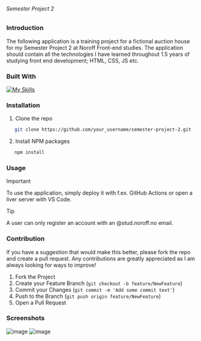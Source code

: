 ###### Semester Project 2

### Introduction
The following application is a training project for a fictional auction house for my Semester Project 2 at Noroff Front-end studies. The application should contain all the technologies I have learned throughout 1.5 years of studying front end development; HTML, CSS, JS etc.

### Built With
[![My Skills](https://skillicons.dev/icons?i=html,bootstrap,css,js)](https://skillicons.dev)

### Installation
1. Clone the repo
```sh
   git clone https://github.com/your_username/semester-project-2.git
   ```
2. Install NPM packages
```sh
   npm install
   ```
### Usage

> [!IMPORTANT]
> To use the application, simply deploy it with f.ex. GitHub Actions or open a liver server with VS Code.

> [!TIP]
> A user can only register an account with an @stud.noroff.no email.

### Contribution
If you have a suggestion that would make this better, please fork the repo and create a pull request. Any contributions are greatly appreciated as I am always looking for ways to improve!

1. Fork the Project
2. Create your Feature Branch (`git checkout -b feature/NewFeature`)
3. Commit your Changes (`git commit -m 'Add some commit text'`)
4. Push to the Branch (`git push origin feature/NewFeature`)
5. Open a Pull Request

### Screenshots
![image](https://i.postimg.cc/NFdbTVmL/semester-project-2.jpg)
![image](https://i.postimg.cc/G2ws7QdK/semester-project-2-img2.jpg)

